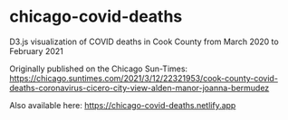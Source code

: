 # chicago-covid-deaths
D3.js visualization of COVID deaths in Cook County from March 2020 to February 2021

Originally published on the Chicago Sun-Times: https://chicago.suntimes.com/2021/3/12/22321953/cook-county-covid-deaths-coronavirus-cicero-city-view-alden-manor-joanna-bermudez

Also available here: https://chicago-covid-deaths.netlify.app
